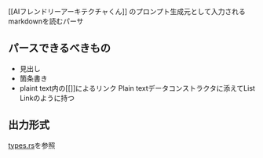 [[AIフレンドリーアーキテクチャくん]] のプロンプト生成元として入力されるmarkdownを読むパーサ

## パースできるべきもの
- 見出し
- 箇条書き
- plaint text内の[[]]によるリンク Plain textデータコンストラクタに添えてList Linkのように持つ
## 出力形式
[types.rs](./src/markdown/types.rs)を参照

